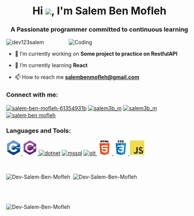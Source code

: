 <h1 align="center">Hi <img src="https://raw.githubusercontent.com/nixin72/nixin72/master/wave.gif" width="45px">, I'm Salem Ben Mofleh</h1>
<h3 align="center">A Passionate programmer committed to continuous learning</h3>

<img align="right" alt="Coding" width="335" src="https://user-images.githubusercontent.com/75851313/151668395-5591532b-28da-46a6-9476-7c9694bcb60e.gif">

<p align="left"> <img src="https://komarev.com/ghpvc/?username=dev123salem&label=Profile%20views&color=0e75b6&style=flat" alt="dev123salem" /> </p>

- 🔭 I’m currently working on **Some project to practice on RestfulAPI**

- 🌱 I’m currently learning **React**

- 📫 How to reach me **salembenmofleh@gmail.com**

<h3 align="left">Connect with me:</h3>
<p align="left">
<a href="https://www.linkedin.com/in/Dev-Salem-Ben-Mofleh" target="blank"><img align="center" src="https://raw.githubusercontent.com/rahuldkjain/github-profile-readme-generator/master/src/images/icons/Social/linked-in-alt.svg" alt="salem-ben-mofleh-61354931b" height="30" width="40" /></a>
<a href="https://fb.com/salem3b_m" target="blank"><img align="center" src="https://raw.githubusercontent.com/rahuldkjain/github-profile-readme-generator/master/src/images/icons/Social/facebook.svg" alt="salem3b_m" height="30" width="40" /></a>
<a href="https://instagram.com/salem3b_m" target="blank"><img align="center" src="https://raw.githubusercontent.com/rahuldkjain/github-profile-readme-generator/master/src/images/icons/Social/instagram.svg" alt="salem3b_m" height="30" width="40" /></a>
<a href="https://www.youtube.com/c/salem ben mofleh" target="blank"><img align="center" src="https://raw.githubusercontent.com/rahuldkjain/github-profile-readme-generator/master/src/images/icons/Social/youtube.svg" alt="salem ben mofleh" height="30" width="40" /></a>
</p>

<h3 align="left">Languages and Tools:</h3>
<p align="left"> <a href="https://www.w3schools.com/cpp/" target="_blank" rel="noreferrer"> <img src="https://raw.githubusercontent.com/devicons/devicon/master/icons/cplusplus/cplusplus-original.svg" alt="cplusplus" width="40" height="40"/> </a> 
<a href="https://www.w3schools.com/cs/" target="_blank" rel="noreferrer"> <img src="https://raw.githubusercontent.com/devicons/devicon/master/icons/csharp/csharp-original.svg" alt="csharp" width="40" height="40"/> </a> 
<a href="https://dotnet.microsoft.com/" target="_blank" rel="noreferrer"> <img src="https://upload.wikimedia.org/wikipedia/commons/7/7d/Microsoft_.NET_logo.svg" alt="dotnet" width="40" height="40"/></a>
<a href="https://www.microsoft.com/en-us/sql-server" target="_blank" rel="noreferrer"><img src="https://cdn-icons-png.flaticon.com/512/4492/4492311.png" alt="mssql" width="40" height="40"/></a>
<a href="https://git-scm.com/" target="_blank" rel="noreferrer"> <img src="https://www.vectorlogo.zone/logos/git-scm/git-scm-icon.svg" alt="git" width="40" height="40"/> </a> 
 <a href="https://www.w3.org/html/" target="_blank" rel="noreferrer"> <img src="https://raw.githubusercontent.com/devicons/devicon/master/icons/html5/html5-original-wordmark.svg" alt="html5" width="40" height="40"/> </a>
<a href="https://www.w3schools.com/css/" target="_blank" rel="noreferrer"> <img src="https://raw.githubusercontent.com/devicons/devicon/master/icons/css3/css3-original-wordmark.svg" alt="css3" width="40" height="40"/> </a> 
 <a href="https://developer.mozilla.org/en-US/docs/Web/JavaScript" target="_blank" rel="noreferrer"><img src="https://raw.githubusercontent.com/devicons/devicon/master/icons/javascript/javascript-original.svg" alt="javascript" width="40" height="40"/></a>
  </p>
<br>

<div>
<p style="display: inline-block; vertical-align: middle;">
<img align="left" src="https://github-readme-stats.vercel.app/api/top-langs?username=Dev-Salem-Ben-Mofleh&show_icons=true&locale=en&layout=compact" alt="Dev-Salem-Ben-Mofleh" /></p>

<p style="display: inline-block; text-position: middle;">
&nbsp;<img align="center" src="https://github-readme-stats.vercel.app/api?username=Dev-Salem-Ben-Mofleh&show_icons=true&locale=en" alt="Dev-Salem-Ben-Mofleh" /></p>
</div>

<br>
<br>

<p><img align="center" src="https://github-readme-streak-stats.herokuapp.com/?user=Dev-Salem-Ben-Mofleh&" alt="Dev-Salem-Ben-Mofleh" /></p>

